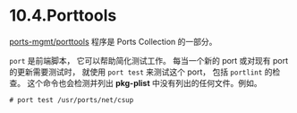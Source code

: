 # 10.4.Porttools

[ports-mgmt/porttools](https://cgit.freebsd.org/ports/tree/ports-mgmt/porttools/pkg-descr) 程序是 Ports Collection 的一部分。

``port`` 是前端脚本， 它可以帮助简化测试工作。
每当一个新的 port 或对现有 port 的更新需要测试时， 就使用 ``port test`` 来测试这个 port， 包括 ``portlint`` 的检查。
这个命令也会检测并列出 **pkg-plist** 中没有列出的任何文件。例如。

~~~
# port test /usr/ports/net/csup
~~~
